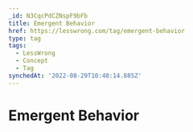 ```yaml
---
_id: N3CqcPdCZNspF9bFb
title: Emergent Behavior
href: https://lesswrong.com/tag/emergent-behavior
type: tag
tags:
  - LessWrong
  - Concept
  - Tag
synchedAt: '2022-08-29T10:48:14.885Z'
---
```

# Emergent Behavior

